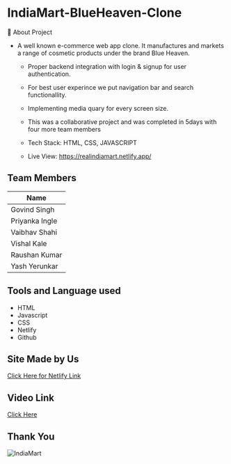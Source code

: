 # IndiaMart-BlueHeaven-Clone


💬 About Project<br>
<ul>
  <li>A well known e-commerce web app clone. It manufactures
and markets a range of cosmetic products under the
brand Blue Heaven.</li>

- Proper backend integration with login & signup for user
authentication.

- For best user experince we put navigation bar and search
functionallity.

- Implementing media quary for every screen size.

- This was a collaborative project and was completed in
5days with four more team members

- Tech Stack: HTML, CSS, JAVASCRIPT

- Live View: https://realindiamart.netlify.app/
<!--   <li>📰 My First Web Page_____________</li> -->
  
</ul>



## Team Members
| Name             |  
|------------------| 
| Govind Singh      |  
| Priyanka Ingle | 
| Vaibhav Shahi      |  
| Vishal Kale    | 
| Raushan Kumar     |  
| Yash Yerunkar    |  

## Tools and Language used
- HTML
- Javascript
- CSS
- Netlify
- Github

## Site Made by Us
[Click Here for Netlify Link](https://realindiamart.netlify.app/)

## Video Link
[Click Here](https://drive.google.com/file/d/1ZDfAAGffesgTJMom8rPEDpykibdq3L6N/view?usp=sharing)
## Thank You

![IndiaMart](https://user-images.githubusercontent.com/48019264/185494269-10d933a0-23a1-4627-9664-d31fa664ed8e.png)
